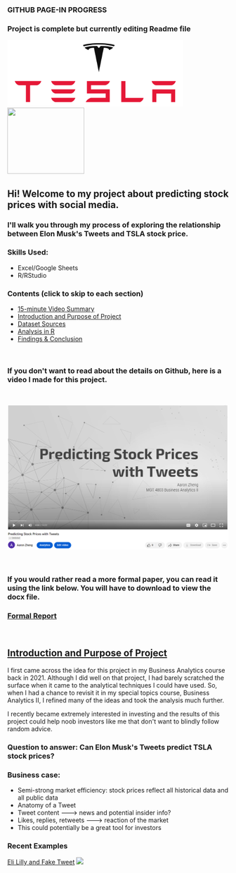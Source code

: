 ### GITHUB PAGE-IN PROGRESS
### Project is complete but currently editing Readme file

<p float="left">
  <img src="./Images/Tesla Logo.png" width = "400"/>
  <img src="https://encrypted-tbn0.gstatic.com/images?q=tbn:ANd9GcS4n_urpJ9XpwOTdzBVbGvactwHrPagYQrTJPYjxfxLGkSyu7nJZVqRVGAeohnPgKMrnKE&usqp=CAU" width = "175px" height = "150px"/> 
</p>

## Hi! Welcome to my project about predicting stock prices with social media. 
### I'll walk you through my process of exploring the relationship between Elon Musk's Tweets and TSLA stock price.

### Skills Used:
* Excel/Google Sheets
* R/RStudio

### Contents (click to skip to each section)
* [15-minute Video Summary](#video)
* [Introduction and Purpose of Project](#intro)
* [Dataset Sources](#dataset)
* [Analysis in R](#r)
* [Findings & Conclusion](#conclusion)

<br>

<a name = "video"></a>
### If you don't want to read about the details on Github, here is a video I made for this project.
<br>

[<img src="./Images/Video.PNG" width = "700">](https://youtu.be/PrgOsxHKx6Y) 

<br>

### If you would rather read a more formal paper, you can read it using the link below. You will have to download to view the docx file.
### [Formal Report](https://github.com/AZheng1234/AZheng1234.github.io/blob/main/Twitter/Report.docx)

<br>

<a name = "intro"></a>
## <ins> Introduction and Purpose of Project </ins>

I first came across the idea for this project in my Business Analytics course back in 2021. Although I did well on that project, I had barely scratched the surface when it came to the analytical techniques I could have used. So, when I had a chance to revisit it in my special topics course, Business Analytics II, I refined many of the ideas and took the analysis much further.

I recently became extremely interested in investing and the results of this project could help noob investors like me that don't want to blindly follow random advice.

### Question to answer: Can Elon Musk's Tweets predict TSLA stock prices?

### Business case:
* Semi-strong market efficiency: stock prices reflect all historical data and all public data
* Anatomy of a Tweet
* Tweet content ---> news and potential insider info?
* Likes, replies, retweets ---> reaction of the market
* This could potentially be a great tool for investors

### Recent Examples

[Eli Lilly and Fake Tweet](https://www.fiercepharma.com/marketing/eli-lilly-hit-new-twitter-blue-fake-account-forced-apologize-over-free-insulin-tweet)
<img src = "https://live-production.wcms.abc-cdn.net.au/403a354bce1611209de535709efbf2dc?impolicy=wcms_crop_resize&cropH=642&cropW=1141&xPos=26&yPos=0&width=862&height=485">
